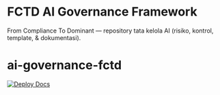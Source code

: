 # FCTD AI Governance Framework
From Compliance To Dominant — repository tata kelola AI (risiko, kontrol, template, & dokumentasi).
# ai-governance-fctd
[![Deploy Docs](https://github.com/bontiharyanto/ai-governance-fctd/actions/workflows/mkdocs-pages.yml/badge.svg)](https://github.com/bontiharyanto/ai-governance-fctd/actions/workflows/mkdocs-pages.yml)
